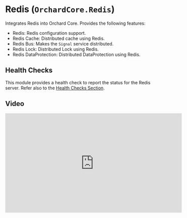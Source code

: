 # Redis (`OrchardCore.Redis`)

Integrates Redis into Orchard Core. Provides the following features:

- Redis: Redis configuration support.
- Redis Cache: Distributed cache using Redis.
- Redis Bus: Makes the `Signal` service distributed.
- Redis Lock: Distributed Lock using Redis.
- Redis DataProtection: Distributed DataProtection using Redis.

## Health Checks

This module provides a health check to report the status for the Redis server. Refer also to the [Health Checks Section](../HealthChecks/README.md).

## Video

<iframe width="560" height="315" src="https://www.youtube-nocookie.com/embed/etH6IJOGUe8" title="YouTube video player" frameborder="0" allow="accelerometer; autoplay; clipboard-write; encrypted-media; gyroscope; picture-in-picture" allowfullscreen></iframe>
